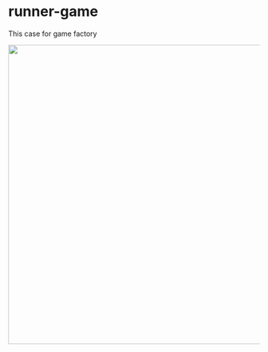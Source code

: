 # runner-game
This case for game factory

<img width=700 height=600 src="https://github.com/Memo-Lee/runner-game/blob/main/img/clonny.gif"><img/>

